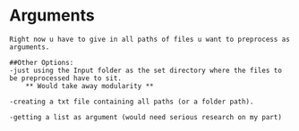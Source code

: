 # Arguments

    Right now u have to give in all paths of files u want to preprocess as arguments.

    ##Other Options:
    -just using the Input folder as the set directory where the files to be preprocessed have to sit.
        ** Would take away modularity **

    -creating a txt file containing all paths (or a folder path).

    -getting a list as argument (would need serious research on my part)
